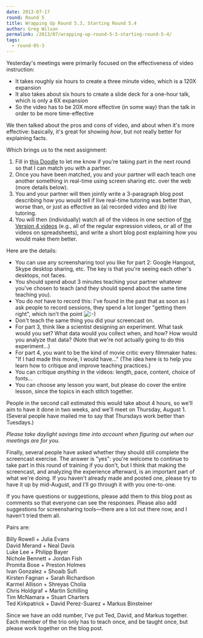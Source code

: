 ```yaml
---
date: 2013-07-17
round: Round 5
title: Wrapping Up Round 5.3, Starting Round 5.4
author: Greg Wilson
permalink: /2013/07/wrapping-up-round-5-3-starting-round-5-4/
tags:
  - round-05-3
---
```

Yesterday's meetings were primarily focused on the effectiveness of video instruction:

*   It takes roughly six hours to create a three minute video, which is a 120X expansion
*   It also takes about six hours to create a slide deck for a one-hour talk, which is only a 6X expansion
*   So the video has to be 20X more effective (in some way) than the talk in order to be more time-effective

We then talked about the pros and cons of video, and about when it's more effective: basically, it's great for showing *how*, but not really better for explaining facts.

Which brings us to the next assignment:

1.  Fill in [this Doodle][1] to let me know if you're taking part in the next round so that I can match you with a partner.
2.  Once you have been matched, you and your partner will each teach one another something in real-time using screen sharing etc. over the web (more details below).
3.  You and your partner will then jointly write a 3-paragraph blog post describing how you would tell if live real-time tutoring was better than, worse than, or just as effective as (a) recorded video and (b) live tutoring.
4.  You will then (individually) watch all of the videos in one section of [the Version 4 videos][2] (e.g., all of the regular expression videos, or all of the videos on spreadsheets), and write a short blog post explaining how you would make them better.

Here are the details:

*   You can use any screensharing tool you like for part 2: Google Hangout, Skype desktop sharing, etc. The key is that you're seeing each other's desktops, not faces.
*   You should spend about 3 minutes teaching your partner whatever you've chosen to teach (and they should spend about the same time teaching you).
*   You do *not* have to record this: I've found in the past that as soon as I ask people to record sessions, they spend a lot longer "getting them right", which isn't the point <img src="http://localhost:8080/wp-includes/images/smilies/icon_smile.gif" alt=":-)" class="wp-smiley" />
*   Don't teach the same thing you did your screencast on.
*   For part 3, think like a scientist designing an experiment. What task would you set? What data would you collect when, and how? How would you analyze that data? (Note that we're not actually going to do this experiment...)
*   For part 4, you want to be the kind of movie critic every filmmaker hates: "If I had made this movie, I would have..." (The idea here is to help you learn how to critique and improve teaching practices.)
*   You can critique *anything* in the videos: length, pace, content, choice of fonts...
*   You can choose any lesson you want, but please do cover the entire lesson, since the topics in each stitch together.

People in the second call estimated this would take about 4 hours, so we'll aim to have it done in two weeks, and we'll meet on Thursday, August 1. (Several people have mailed me to say that Thursdays work better than Tuesdays.)

*Please take daylight savings time into account when figuring out when our meetings are for you.*

Finally, several people have asked whether they should still complete the screencast exercise. The answer is "yes": you're welcome to continue to take part in this round of training if you don't, but I think that making the screencast, and analyzing the experience afterward, is an important part of what we're doing. If you haven't already made and posted one, please try to have it up by mid-August, and I'll go through it with you one-to-one.

If you have questions or suggestions, please add them to this blog post as comments so that everyone can see the responses. Please also add suggestions for screensharing tools—there are a lot out there now, and I haven't tried them all.

Pairs are:

Billy Rowell + Julia Evans  
David Merand + Neal Davis  
Luke Lee + Philipp Bayer  
Nichole Bennett + Jordan Fish  
Promita Bose + Preston Holmes  
Ivan Gonzalez + Shoaib Sufi  
Kirsten Fagnan + Sarah Richardson  
Karmel Allison + Shreyas Cholia  
Chris Holdgraf + Martin Schilling  
Tim McNamara + Stuart Charters  
Ted Kirkpatrick + David Perez-Suarez + Markus Binsteiner

Since we have an odd number, I've put Ted, David, and Markus together. Each member of the trio only has to teach once, and be taught once, but please work together on the blog post.

 [1]: http://doodle.com/t4t7v37gukinea2r
 [2]: http://software-carpentry.org/4_0/
